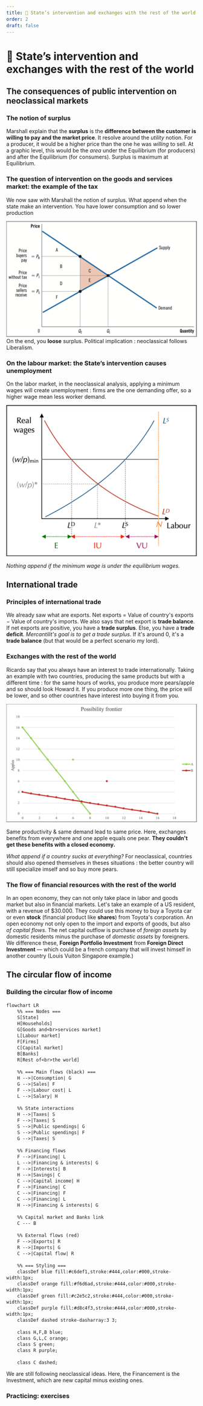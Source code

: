 ```yaml
---
title: 🏦 State’s intervention and exchanges with the rest of the world
order: 2
draft: false
---
```


# 🏦 State’s intervention and exchanges with the rest of the world

## The consequences of public intervention on neoclassical markets

### The notion of surplus

Marshall explain that the **surplus** is the **difference between the customer is willing to pay and the market price**. It resolve around the *utility* notion. For a producer, it would be a higher price than the one he was *willing* to sell. At a graphic level, this would be the *area* under the Equilibrium (for producers) and after the Equilibrium (for consumers). Surplus is maximum at Equilibrium. 

### The question of intervention on the goods and services market: the example of the tax

We now saw with Marshall the notion of surplus. What append when the state make an intervention. You have lower consumption and so lower production

![](graphes/taxes.png)
On the end, you **loose** surplus. Political implication : neoclassical follows Liberalism.

### On the labour market: the State’s intervention causes unemployment

On the labor market, in the neoclassical analysis, applying a minimum wages will create unemployment : firms are the one demanding offer, so a higher wage mean less worker demand. 

![](graphes/minimum_wages.png)

*Nothing append if the minimum wage is under the equilibrium wages.*

## International trade

### Principles of international trade

We already saw what are exports. Net exports = Value of country's exports − Value of country's imports. We also says that net export is **trade balance**. If net exports are positive, you have a **trade surplus**. Else, you have a **trade deficit**. *Mercantilit's goal is to get a trade surplus*. If it's around 0, it's a **trade balance** (but that would be a perfect scenario my lord). 

### Exchanges with the rest of the world

Ricardo say that you always have an interest to trade internationally. Taking an example with two countries, producing the same products but with a different time : for the same hours of works, you produce more pears/apple and so should look Howard it. If you produce more one thing, the price will be lower, and so other countries have interest into buying it from you. 

![](graphes/exchanges.png)

Same productivity & same demand lead to same price. Here, exchanges benefits from everywhere and one apple equals one pear. **They couldn't get these benefits with a closed economy.**

*What append if a country sucks at everything?* For neoclassical, countries should also opened themselves in theses situations : the better country will still specialize imself and so buy more pears. 

### The flow of financial resources with the rest of the world

In an open economy, they can not only take place in labor and goods market but also in financial markets. Let's take an example of a US resident, with a revenue of $30.000. They could use this money to buy a Toyota car or even **stock** (financial product like **shares**) from Toyota's corporation. An open economy not only open to the import and exports of goods, but also *of capital flows*. The net capital outflow is purchase of *foreign assets* by domestic residents minus the purchase of *domestic assets* by foreigners. We difference these, **Foreign Portfolio Investment** from **Foreign Direct Investment** — which could be a french company that will invest himself in another country (Louis Vuiton Singapore example.)

## The circular flow of income

### Building the circular flow of income

```mermaid
flowchart LR
    %% === Nodes ===
    S[State]
    H[Households]
    G[Goods and<br>services market]
    L[Labour market]
    F[Firms]
    C[Capital market]
    B[Banks]
    R[Rest of<br>the world]

    %% === Main flows (black) ===
    H -->|Consumption| G
    G -->|Sales| F
    F -->|Labour cost| L
    L -->|Salary| H

    %% State interactions
    H -->|Taxes| S
    F -->|Taxes| S
    S -->|Public spendings| G
    S -->|Public spendings| F
    G -->|Taxes| S

    %% Financing flows
    F -->|Financing| L
    L -->|Financing & interests| G
    F -->|Interests| B
    H -->|Savings| C
    C -->|Capital income| H
    F -->|Financing| C
    C -->|Financing| F
    C -->|Financing| L
    H -->|Financing & interests| G

    %% Capital market and Banks link
    C --- B

    %% External flows (red)
    F -->|Exports| R
    R -->|Imports| G
    C -->|Capital flow| R

    %% === Styling ===
    classDef blue fill:#c6def1,stroke:#444,color:#000,stroke-width:1px;
    classDef orange fill:#f6d6ad,stroke:#444,color:#000,stroke-width:1px;
    classDef green fill:#c2e5c2,stroke:#444,color:#000,stroke-width:1px;
    classDef purple fill:#d8c4f3,stroke:#444,color:#000,stroke-width:1px;
    classDef dashed stroke-dasharray:3 3;

    class H,F,B blue;
    class G,L,C orange;
    class S green;
    class R purple;

    class C dashed;
```

We are still following neoclassical ideas. Here, the Financement is the Investment, which are new capital minus existing ones. 
### Practicing: exercises
